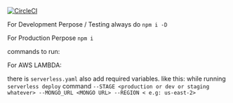 [![CircleCI](https://circleci.com/gh/BlockClusterApp/licensing-microservice.svg?circle-token=38722aa898160bcfd10a1cda4e2ddb04eeeefbf8&style=svg)](https://circleci.com/gh/BlockClusterApp/licensing-microservice)

For Development Perpose / Testing always do `npm i -D`

For Production Perpose `npm i`

commands to run:

For AWS LAMBDA:

there is `serverless.yaml`
also add required variables.
like this: while running `serverless deploy` command
`--STAGE <production or dev or staging whatever> --MONGO_URL <MONGO URL> --REGION < e.g: us-east-2>`
